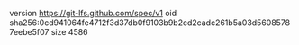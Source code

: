 version https://git-lfs.github.com/spec/v1
oid sha256:0cd941064fe4712f3d37db0f9103b9b2cd2cadc261b5a03d56085787eebe5f07
size 4586
